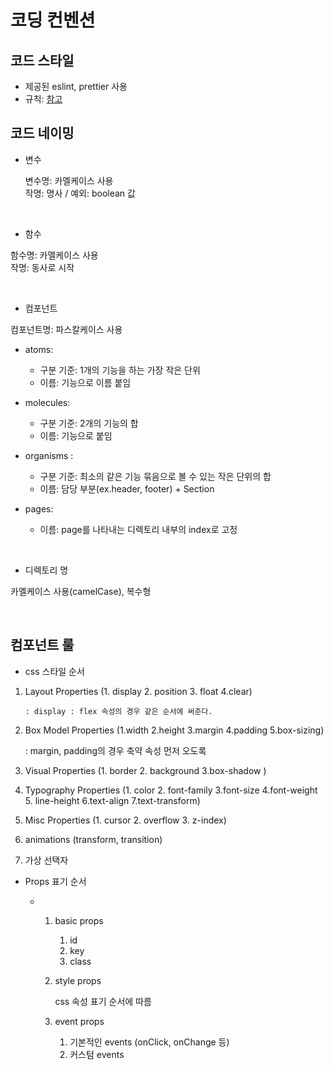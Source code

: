# 코딩 컨벤션

## 코드 스타일

- 제공된 eslint, prettier 사용
- 규칙: [참고](https://github.com/titicacadev/eslint-config-triple)

## 코드 네이밍

- 변수

  변수명: 카멜케이스 사용
  <br/>
  작명: 명사 / 예외: boolean 값

<br/>
  
- 함수

함수명: 카멜케이스 사용
<br/>
작명: 동사로 시작

<br/>
  
- 컴포넌트

컴포넌트명: 파스칼케이스 사용

- atoms:

  - 구분 기준: 1개의 기능을 하는 가장 작은 단위
  - 이름: 기능으로 이름 붙임

- molecules:

  - 구분 기준: 2개의 기능의 합
  - 이름: 기능으로 붙임

- organisms :

  - 구분 기준: 최소의 같은 기능 묶음으로 볼 수 있는 작은 단위의 합
  - 이름: 담당 부분(ex.header, footer) + Section

- pages:
  - 이름: page를 나타내는 디렉토리 내부의 index로 고정

<br/>
  
- 디렉토리 명

카멜케이스 사용(camelCase), 복수형

<br/>

## 컴포넌트 룰

- css 스타일 순서

1.  Layout Properties (1. display 2. position 3. float 4.clear)

        : display : flex 속성의 경우 같은 순서에 써준다.

2.  Box Model Properties (1.width 2.height 3.margin 4.padding 5.box-sizing)

    : margin, padding의 경우 축약 속성 먼저 오도록

3.  Visual Properties (1. border 2. background 3.box-shadow )

4.  Typography Properties (1. color 2. font-family 3.font-size 4.font-weight 5. line-height 6.text-align 7.text-transform)

5.  Misc Properties (1. cursor 2. overflow 3. z-index)

6.  animations (transform, transition)

7.  가상 선택자

- Props 표기 순서

  - 1. basic props
       1. id
       2. key
       3. class
    2. style props

       css 속성 표기 순서에 따름

    3. event props
       1. 기본적인 events (onClick, onChange 등)
       2. 커스텀 events
